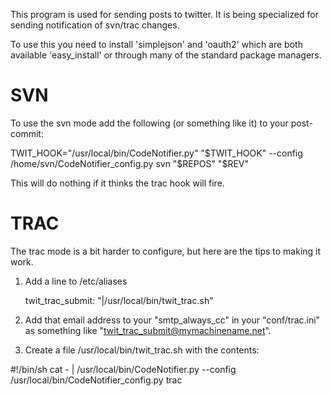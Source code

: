 This program is used for sending posts to twitter. It is being
specialized for sending notification of svn/trac changes.

To use this you need to install 'simplejson' and 'oauth2' which are
both available 'easy_install' or through many of the standard package managers.

SVN
===
To use the svn mode add the following (or something like it) to your 
post-commit:

TWIT_HOOK="/usr/local/bin/CodeNotifier.py"
"$TWIT_HOOK" --config /home/svn/CodeNotifier_config.py svn "$REPOS" "$REV"

This will do nothing if it thinks the trac hook will fire.

TRAC
====
The trac mode is a bit harder to configure, but here are the tips to making 
it work.

1. Add a line to /etc/aliases

    twit_trac_submit: "|/usr/local/bin/twit_trac.sh"

2. Add that email address to your "smtp_always_cc" in your "conf/trac.ini" as 
something like "twit_trac_submit@mymachinename.net".

3. Create a file /usr/local/bin/twit_trac.sh with the contents:

#!/bin/sh
cat - | /usr/local/bin/CodeNotifier.py --config /usr/local/bin/CodeNotifier_config.py trac